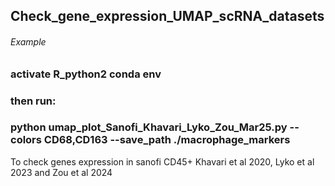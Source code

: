 
## Check_gene_expression_UMAP_scRNA_datasets

 ###### Example ######
###  activate R_python2 conda env
###  then run: 
###  python umap_plot_Sanofi_Khavari_Lyko_Zou_Mar25.py --colors CD68,CD163 --save_path ./macrophage_markers

To check genes expression in sanofi CD45+ Khavari et al 2020, Lyko et al 2023 and Zou et al 2024 
